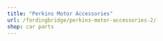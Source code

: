 ```yaml
---
title: "Perkins Motor Accessories"
url: /fordingbridge/perkins-motor-accessories-2/
shop: car parts
---
```

